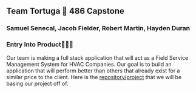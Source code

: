 ## Team Tortuga 🐢 486 Capstone
### Samuel Senecal, Jacob Fielder, Robert Martin, Hayden Duran

### Entry Into Product🔽🔽🔽

Our team is making a full stack application that will act as a Field Service Management System for HVAC Companies. Our goal is to build an application that will perform better than others that already exist for a similar price to the client. Here is the [repository/project](https://github.com/MichaelHaydenDuran/CIS-330-Group-Project) that we will be basing our project off of. 




